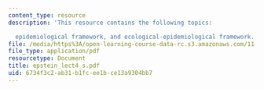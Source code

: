 ```yaml
---
content_type: resource
description: 'This resource contains the following topics:

  epidemiological framework, and ecological-epidemiological framework.'
file: /media/https%3A/open-learning-course-data-rc.s3.amazonaws.com/11-941-disaster-vulnerability-and-resilience-spring-2005/6734f3c2ab31b1fcee1bce13a9304bb7_epstein_lect4_s.pdf
file_type: application/pdf
resourcetype: Document
title: epstein_lect4_s.pdf
uid: 6734f3c2-ab31-b1fc-ee1b-ce13a9304bb7
---
```


